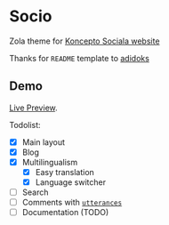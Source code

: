 # Socio

Zola theme for [Koncepto Sociala website](https://konceptosociala.eu.org/)

Thanks for `README` template to [adidoks](https://github.com/aaranxu/adidoks)

## Demo

[Live Preview](https://adidoks.netlify.app/).

Todolist:
- [x] Main layout
- [x] Blog
- [x] Multilingualism
    - [x] Easy translation
    - [x] Language switcher
- [ ] Search
- [ ] Comments with [`utterances`](https://utteranc.es/)
- [ ] Documentation (TODO)